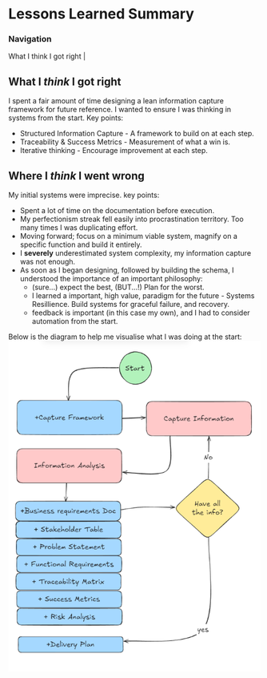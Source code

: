 # Lessons Learned Summary
### Navigation
What I think I got right | 

## What I *think* I got right
I spent a fair amount of time designing a lean information capture framework for future reference. I wanted to ensure I was thinking in systems from the start. 
Key points:
- Structured Information Capture - A framework to build on at each step.
- Traceability & Success Metrics - Measurement of what a win is.
- Iterative thinking - Encourage improvement at each step.

## Where I *think* I went wrong
My initial systems were imprecise.
key points:
- Spent a lot of time on the documentation before execution.
- My perfectionism streak fell easily into procrastination territory. Too many times I was duplicating effort.
- Moving forward; focus on a minimum viable system, magnify on a specific function and build it entirely.
- I **severely** underestimated system complexity, my information capture was not enough.
- As soon as I began designing, followed by building the schema, I understood the importance of an important philosophy:
  - (sure...) expect the best, (BUT...!) Plan for the worst.
  - I learned a important, high value, paradigm for the future - Systems Resillience. Build systems for graceful failure, and recovery.
  - feedback is important (in this case my own), and I had to consider automation from the start.

Below is the diagram to help me visualise what I was doing at the start:
![Initial Capture Diagram](https://github.com/Rwb3n/SF-Boxfresh-app/blob/main/img/initial-workflow.png)




